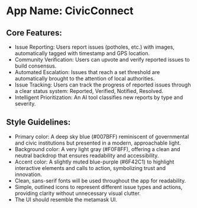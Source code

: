 # **App Name**: CivicConnect

## Core Features:

- Issue Reporting: Users report issues (potholes, etc.) with images, automatically tagged with timestamp and GPS location.
- Community Verification: Users can upvote and verify reported issues to build consensus.
- Automated Escalation: Issues that reach a set threshold are automatically brought to the attention of local authorities.
- Issue Tracking: Users can track the progress of reported issues through a clear status system: Reported, Verified, Notified, Resolved.
- Intelligent Prioritization: An AI tool classifies new reports by type and severity.

## Style Guidelines:

- Primary color: A deep sky blue (#007BFF) reminiscent of governmental and civic institutions but presented in a modern, approachable light.
- Background color: A very light gray (#F0F8FF), offering a clean and neutral backdrop that ensures readability and accessibility.
- Accent color: A slightly muted blue-purple (#6F42C1) to highlight interactive elements and calls to action, symbolizing trust and innovation.
- Clean, sans-serif fonts will be used throughout the app for readability.
- Simple, outlined icons to represent different issue types and actions, providing clarity without unnecessary visual clutter.
- The UI should resemble the metamask UI.
